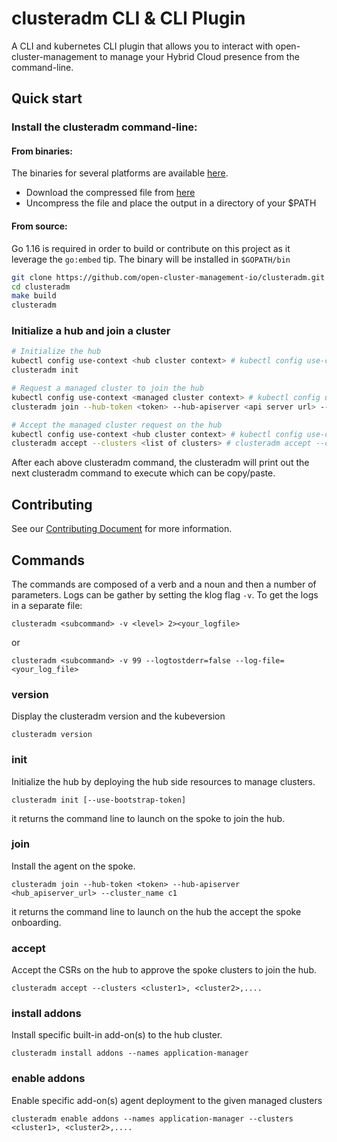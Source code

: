 [comment]: # ( Copyright Contributors to the Open Cluster Management project )
# clusteradm CLI & CLI Plugin

A CLI and kubernetes CLI plugin that allows you to interact with open-cluster-management to manage your Hybrid Cloud presence from the command-line.

## Quick start

### Install the clusteradm command-line:
#### From binaries:

The binaries for several platforms are available [here](https://github.com/open-cluster-management-io/clusteradm/releases).
- Download the compressed file from [here](https://github.com/open-cluster-management-io/clusteradm/releases) 
- Uncompress the file and place the output in a directory of your $PATH

#### From source:

Go 1.16 is required in order to build or contribute on this project as it leverage the `go:embed` tip.
The binary will be installed in `$GOPATH/bin`

```bash
git clone https://github.com/open-cluster-management-io/clusteradm.git
cd clusteradm
make build
clusteradm
```
### Initialize a hub and join a cluster

```bash
# Initialize the hub
kubectl config use-context <hub cluster context> # kubectl config use-context kind-hub 
clusteradm init

# Request a managed cluster to join the hub
kubectl config use-context <managed cluster context> # kubectl config use-context kind-managed-cluster
clusteradm join --hub-token <token> --hub-apiserver <api server url> --cluster-name <cluster name> 

# Accept the managed cluster request on the hub
kubectl config use-context <hub cluster context> # kubectl config use-context kind-hub 
clusteradm accept --clusters <list of clusters> # clusteradm accept --clusters c1,c2,...
```

After each above clusteradm command, the clusteradm will print out the next clusteradm command to execute which can be copy/paste.

## Contributing

See our [Contributing Document](CONTRIBUTING.md) for more information.  

## Commands

The commands are composed of a verb and a noun and then a number of parameters. 
Logs can be gather by setting the klog flag `-v`.
To get the logs in a separate file:
```
clusteradm <subcommand> -v <level> 2><your_logfile>
```
or
```
clusteradm <subcommand> -v 99 --logtostderr=false --log-file=<your_log_file>
```

### version

Display the clusteradm version and the kubeversion

`clusteradm version`

### init

Initialize the hub by deploying the hub side resources to manage clusters.

`clusteradm init [--use-bootstrap-token]`

it returns the command line to launch on the spoke to join the hub.

### join

Install the agent on the spoke.

`clusteradm join --hub-token <token> --hub-apiserver <hub_apiserver_url> --cluster_name c1`

it returns the command line to launch on the hub the accept the spoke onboarding.

### accept

Accept the CSRs on the hub to approve the spoke clusters to join the hub.

`clusteradm accept --clusters <cluster1>, <cluster2>,....`

### install addons

Install specific built-in add-on(s) to the hub cluster.

`clusteradm install addons --names application-manager`

### enable addons

Enable specific add-on(s) agent deployment to the given managed clusters

`clusteradm enable addons --names application-manager --clusters <cluster1>, <cluster2>,....`
